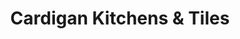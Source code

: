 ---
title: "Cardigan Kitchens & Tiles"
url: /cardigan-aberteifi/cardigan-kitchens-und-tiles/
shop: Küchen
---